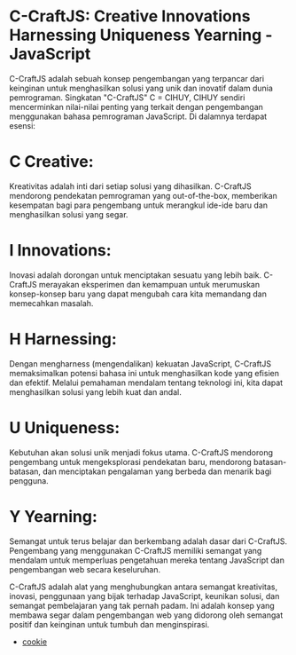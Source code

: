 # C-CraftJS: Creative Innovations Harnessing Uniqueness Yearning - JavaScript

C-CraftJS adalah sebuah konsep pengembangan yang terpancar dari keinginan untuk menghasilkan solusi yang unik dan inovatif dalam dunia pemrograman. Singkatan "C-CraftJS" C = CIHUY, CIHUY sendiri mencerminkan nilai-nilai penting yang terkait dengan pengembangan menggunakan bahasa pemrograman JavaScript. Di dalamnya terdapat esensi:

# C Creative: 
Kreativitas adalah inti dari setiap solusi yang dihasilkan. C-CraftJS mendorong pendekatan pemrograman yang out-of-the-box, memberikan kesempatan bagi para pengembang untuk merangkul ide-ide baru dan menghasilkan solusi yang segar.

# I Innovations: 
Inovasi adalah dorongan untuk menciptakan sesuatu yang lebih baik. C-CraftJS merayakan eksperimen dan kemampuan untuk merumuskan konsep-konsep baru yang dapat mengubah cara kita memandang dan memecahkan masalah.

# H Harnessing: 
Dengan mengharness (mengendalikan) kekuatan JavaScript, C-CraftJS memaksimalkan potensi bahasa ini untuk menghasilkan kode yang efisien dan efektif. Melalui pemahaman mendalam tentang teknologi ini, kita dapat menghasilkan solusi yang lebih kuat dan andal.

# U Uniqueness: 
Kebutuhan akan solusi unik menjadi fokus utama. C-CraftJS mendorong pengembang untuk mengeksplorasi pendekatan baru, mendorong batasan-batasan, dan menciptakan pengalaman yang berbeda dan menarik bagi pengguna.

# Y Yearning: 
Semangat untuk terus belajar dan berkembang adalah dasar dari C-CraftJS. Pengembang yang menggunakan C-CraftJS memiliki semangat yang mendalam untuk memperluas pengetahuan mereka tentang JavaScript dan pengembangan web secara keseluruhan.

C-CraftJS adalah alat yang menghubungkan antara semangat kreativitas, inovasi, penggunaan yang bijak terhadap JavaScript, keunikan solusi, dan semangat pembelajaran yang tak pernah padam. Ini adalah konsep yang membawa segar dalam pengembangan web yang didorong oleh semangat positif dan keinginan untuk tumbuh dan menginspirasi.






* [cookie](https://christyuda.github.io/CihuyJs/Cookies/cookies.js)
